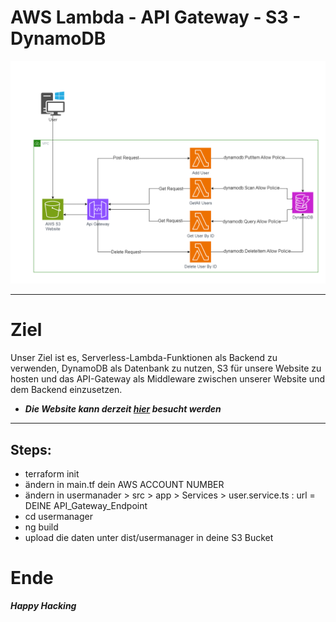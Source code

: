 # AWS Lambda - API Gateway - S3 - DynamoDB

![](./assets/User_management.png)

---

# Ziel

Unser Ziel ist es, Serverless-Lambda-Funktionen als Backend zu verwenden, DynamoDB als Datenbank zu nutzen, S3 für unsere Website zu hosten und das API-Gateway als Middleware zwischen unserer Website und dem Backend einzusetzen.

- ***Die Website kann derzeit [hier](http://client-management-v1.s3-website.eu-central-1.amazonaws.com) besucht werden***

---
## Steps:

- terraform init
- ändern in  main.tf dein AWS ACCOUNT NUMBER
- ändern in usermanader > src > app > Services > user.service.ts : url = DEINE API_Gateway_Endpoint
- cd usermanager
- ng build
- upload die daten unter dist/usermanager in deine S3 Bucket

# Ende

***Happy Hacking***